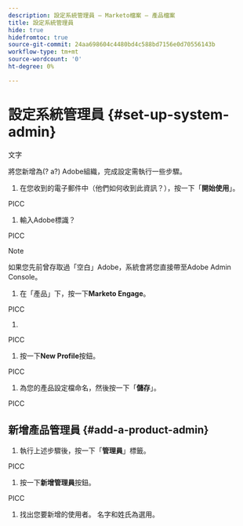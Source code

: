 ```yaml
---
description: 設定系統管理員 — Marketo檔案 — 產品檔案
title: 設定系統管理員
hide: true
hidefromtoc: true
source-git-commit: 24aa698604c4480bd4c588bd7156e0d70556143b
workflow-type: tm+mt
source-wordcount: '0'
ht-degree: 0%

---
```


# 設定系統管理員 {#set-up-system-admin}

文字

將您新增為(? a?) Adobe組織，完成設定需執行一些步驟。

1. 在您收到的電子郵件中（他們如何收到此資訊？），按一下「**開始使用**」。

PICC

1. 輸入Adobe標識？

PICC

>[!NOTE]
>
>如果您先前曾存取過「空白」Adobe，系統會將您直接帶至Adobe Admin Console。

1. 在「產品」下，按一下&#x200B;**Marketo Engage**。

PICC

1. 

PICC

1. 按一下&#x200B;**New Profile**&#x200B;按鈕。

PICC

1. 為您的產品設定檔命名，然後按一下「**儲存**」。

PICC

## 新增產品管理員 {#add-a-product-admin}

1. 執行上述步驟後，按一下「**管理員**」標籤。

PICC

1. 按一下&#x200B;**新增管理員**&#x200B;按鈕。

PICC

1. 找出您要新增的使用者。 名字和姓氏為選用。
